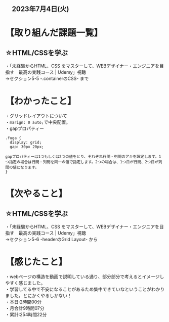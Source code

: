 ## 　2023年7月4日(火)
# 【取り組んだ課題一覧】
## ☆HTML/CSSを学ぶ
・「未経験からHTML、CSS をマスターして、WEBデザイナー・エンジニアを目指す　最高の実践コース | Udemy」視聴<br>
→セクション5-5 -.containerのCSS- まで<br>
# 【わかったこと】
・グリッドレイアウトについて<br>
・`marign: 0 auto;`で中央配置。<br>
・gapプロパティー
```
.fuga {
  display: grid;
  gap: 30px 20px;

gapプロパティーは1つもしくは2つの値をとり、それぞれ行間・列間のアキを設定します。1つ指定の場合は行間・列間を同一の値で指定します。2つの場合は、1つ目が行間、2つ目が列間の値になります。
}
```
# 【次やること】
## ☆HTML/CSSを学ぶ
・「未経験からHTML、CSS をマスターして、WEBデザイナー・エンジニアを目指す　最高の実践コース | Udemy」視聴<br>
→セクション5-6 -headerのGrid Layout- から<br>
# 【感じたこと】
・webページの構造を動画で説明している通り、部分部分で考えるとイメージしやすく感じました。<br>
・学習してる中で不安になることがあるため集中できていなということがわかりました。とにかくやるしかない！<br>
・本日:2時間00分<br>
・月合計9時間07分<br>
・累計:254時間22分
